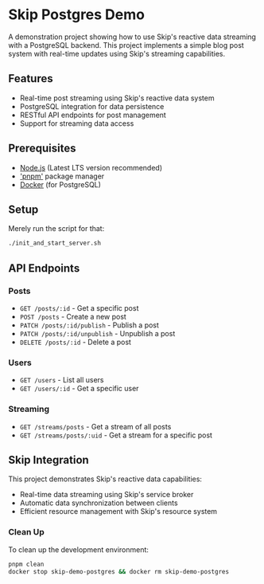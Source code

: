 # Skip Postgres Demo

A demonstration project showing how to use Skip's reactive data streaming with a PostgreSQL backend. This project implements a simple blog post system with real-time updates using Skip's streaming capabilities.

## Features

- Real-time post streaming using Skip's reactive data system
- PostgreSQL integration for data persistence
- RESTful API endpoints for post management
- Support for streaming data access

## Prerequisites

- [Node.js](https://nodejs.org/en) (Latest LTS version recommended)
- ['pnpm'](https://pnpm.io/) package manager
- [Docker](https://www.docker.com/) (for PostgreSQL)

## Setup

Merely run the script for that:
```bash
./init_and_start_server.sh
```

## API Endpoints

### Posts

- `GET /posts/:id` - Get a specific post
- `POST /posts` - Create a new post
- `PATCH /posts/:id/publish` - Publish a post
- `PATCH /posts/:id/unpublish` - Unpublish a post
- `DELETE /posts/:id` - Delete a post

### Users

- `GET /users` - List all users
- `GET /users/:id` - Get a specific user

### Streaming

- `GET /streams/posts` - Get a stream of all posts
- `GET /streams/posts/:uid` - Get a stream for a specific post

## Skip Integration

This project demonstrates Skip's reactive data capabilities:

- Real-time data streaming using Skip's service broker
- Automatic data synchronization between clients
- Efficient resource management with Skip's resource system

### Clean Up

To clean up the development environment:

```bash
pnpm clean
docker stop skip-demo-postgres && docker rm skip-demo-postgres
```
